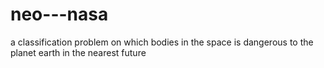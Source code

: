 # neo---nasa
a classification problem on which bodies in the space is dangerous to the planet earth in the nearest future
